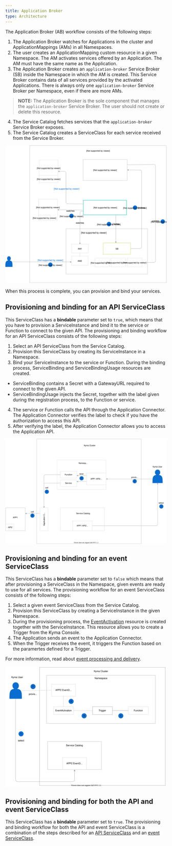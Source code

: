 ```yaml
---
title: Application Broker
type: Architecture
---
```


The Application Broker (AB) workflow consists of the following steps:

1. The Application Broker watches for Applications in the cluster and ApplicationMappings (AMs) in all Namespaces.
2. The user creates an ApplicationMapping custom resource in a given Namespace. The AM activates services offered by an Application. The AM must have the same name as the Application.
3. The Application Broker creates an `application-broker` Service Broker (SB) inside the Namespace in which the AM is created. This Service Broker contains data of all services provided by the activated Applications. There is always only one `application-broker` Service Broker per Namespace, even if there are more AMs.

>**NOTE:** The Application Broker is the sole component that manages the `application-broker` Service Broker. The user should not create or delete this resource.

4. The Service Catalog fetches services that the `application-broker` Service Broker exposes.
5. The Service Catalog creates a ServiceClass for each service received from the Service Broker.

![AB architecture](./assets/004-AB-architecture.svg)

When this process is complete, you can provision and bind your services.

## Provisioning and binding for an API ServiceClass

This ServiceClass has a **bindable** parameter set to `true`, which means that you have to provision a ServiceInstance and bind it to the service or Function to connect to the given API. The provisioning and binding workflow for an API ServiceClass consists of the following steps:

1. Select an API ServiceClass from the Service Catalog.
2. Provision this ServiceClass by creating its ServiceInstance in a Namespace.
3. Bind your ServiceInstance to the service or Function. During the binding process, ServiceBinding and ServiceBindingUsage resources are created.
  * ServiceBinding contains a Secret with a GatewayURL required to connect to the given API.
  * ServiceBindingUsage injects the Secret, together with the label given during the registration process, to the Function or service.
4. The service or Function calls the API through the Application Connector. The Application Connector verifies the label to check if you have the authorization to access this API.
5. After verifying the label, the Application Connector allows you to access the Application API.

![API Service Class](./assets/005-AB-API-service-class.svg)

## Provisioning and binding for an event ServiceClass

This ServiceClass has a **bindable** parameter set to `false` which means that after provisioning a ServiceClass in the Namespace, given events are ready to use for all services. The provisioning workflow for an event ServiceClass consists of the following steps:

1. Select a given event ServiceClass from the Service Catalog.
2. Provision this ServiceClass by creating a ServiceInstance in the given Namespace.
3. During the provisioning process, the [EventActivation](/components/application-connector/#custom-resource-event-activation) resource is created together with the ServiceInstance. This resource allows you to create a Trigger from the Kyma Console.
4. The Application sends an event to the Application Connector.
5. When the Trigger receives the event, it triggers the Function based on the paramertes defined for a Trigger.

For more information, read about [event processing and delivery](/components/event-mesh/#details-event-processing-and-delivery).

![Event Service Class](./assets/006-AB-event-service-class.svg)

## Provisioning and binding for both the API and event ServiceClass

This ServiceClass has a **bindable** parameter set to `true`.
The provisioning and binding workflow for both the API and event ServiceClass is a combination of the steps described for an [API ServiceClass](#architecture-the-application-broker-architecture-provisioning-and-binding-for-an-api-serviceclass) and an [event ServiceClass](#architecture-the-application-broker-architecture-provisioning-and-binding-for-an-event-serviceclass).
